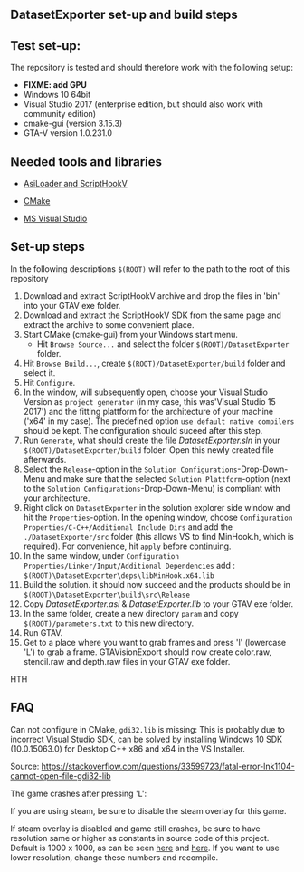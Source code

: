 **DatasetExporter set-up and build steps**
-------------------------------------

Test set-up:
----------

The repository is tested and should therefore work with the following setup:

+ **FIXME: add GPU** 
+ Windows 10 64bit
+ Visual Studio 2017 (enterprise edition, but should also work with community edition)
+ cmake-gui (version 3.15.3)
+ GTA-V version 1.0.231.0

Needed tools and libraries
--------------------------
+ [AsiLoader and ScriptHookV](http://www.dev-c.com/gtav/scripthookv/)

+ [CMake](https://cmake.org/download/)

+ [MS Visual Studio](https://www.visualstudio.com/cs/downloads/) 


Set-up steps
-----------

In the following descriptions `$(ROOT)` will refer to the path to the root of this repository

1. Download and extract ScriptHookV archive and drop the files in 'bin' into your GTAV exe folder.
2. Download and extract the ScriptHookV SDK from the same page and extract the archive to some convenient place.
2. Start CMake (cmake-gui) from your Windows start menu.
   * Hit `Browse Source...` and select the folder `$(ROOT)/DatasetExporter` folder.
6. Hit `Browse Build...`, create `$(ROOT)/DatasetExporter/build` folder and select it.
7. Hit `Configure`.
8. In the window, will subsequently open, choose your Visual Studio Version as `project generator` (in my case, this was'Visual Studio 15 2017') and the fitting plattform for the architecture of your machine ('x64' in my case). The predefined option `use default native compilers` should be kept. The configuration should suceed after this step.
10. Run `Generate`, what should create the file _DatasetExporter.sln_ in your `$(ROOT)/DatasetExporter/build` folder. Open this newly created file afterwards.
13. Select the `Release`-option in the `Solution Configurations`-Drop-Down-Menu and make sure that the selected `Solution Plattform`-option (next to the `Solution Configurations`-Drop-Down-Menu) is compliant with your architecture.
14. Right click on `DatasetExporter` in the solution explorer side window and hit the `Properties`-option. In the opening window, choose `Configuration Properties/C-C++/Additional Include Dirs` and add the `./DatasetExporter/src` folder (this allows VS to find MinHook.h, which is required). For convenience, hit `apply` before continuing.
15. In the same window, under `Configuration Properties/Linker/Input/Additional Dependencies` add : 
`$(ROOT)\DatasetExporter\deps\libMinHook.x64.lib` 
16. Build the solution. it should now succeed and the products should be in `$(ROOT)\DatasetExporter\build\src\Release`
17. Copy _DatasetExporter.asi_ & _DatasetExporter.lib_ to your GTAV exe folder.
13. In the same folder, create a new directory `param` and copy `$(ROOT)/parameters.txt` to this new directory.
18. Run GTAV.
19. Get to a place where you want to grab frames and press 'l' (lowercase 'L') to grab a frame. GTAVisionExport should now create color.raw, stencil.raw and depth.raw files in your GTAV exe folder.

HTH

FAQ
---

Can not configure in CMake, `gdi32.lib` is missing:
This is probably due to incorrect Visual Studio SDK, can be solved by installing Windows 10 SDK (10.0.15063.0) for Desktop C++ x86 and x64 in the VS Installer. 

Source: https://stackoverflow.com/questions/33599723/fatal-error-lnk1104-cannot-open-file-gdi32-lib

The game crashes after pressing 'L':

If you are using steam, be sure to disable the steam overlay for this game.

If steam overlay is disabled and game still crashes, be sure to have resolution same or higher as constants in source code of this project.
Default is 1000 x 1000, as can be seen [here](https://github.com/umautobots/GTAVisionExport/blob/4f2bf90997df056764605076c0c95b885c424c43/native/src/main.cpp#L235) and [here](https://github.com/umautobots/GTAVisionExport/blob/4f2bf90997df056764605076c0c95b885c424c43/native/src/main.cpp#L212).
If you want to use lower resolution, change these numbers and recompile.
